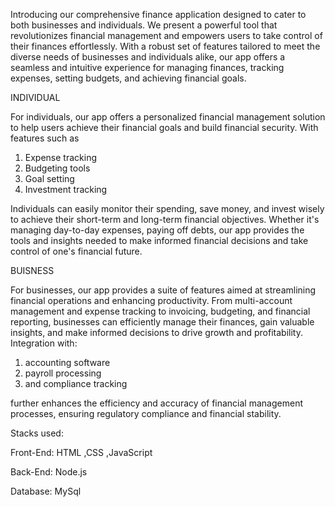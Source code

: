 Introducing our comprehensive finance application designed to cater to both businesses and individuals.
We present a powerful tool that revolutionizes financial management and empowers users to take control of their finances effortlessly. With a robust set of features tailored to meet the diverse needs of businesses and individuals alike, our app offers a seamless and intuitive experience for managing finances, tracking expenses, setting budgets, and achieving financial goals.

INDIVIDUAL

For individuals, our app offers a personalized financial management solution to help users achieve their financial goals and build financial security. With features such as 
1. Expense tracking
2. Budgeting tools
3. Goal setting 
4. Investment tracking
   
Individuals can easily monitor their spending, save money, and invest wisely to achieve their short-term and long-term financial objectives. Whether it's managing day-to-day expenses, paying off debts, our app provides the tools and insights needed to make informed financial decisions and take control of one's financial future.

BUISNESS

For businesses, our app provides a suite of features aimed at streamlining financial operations and enhancing productivity.
From multi-account management and expense tracking to invoicing, budgeting, and financial reporting, businesses can efficiently manage their finances, gain valuable insights, and make informed decisions to drive growth and profitability. 
Integration with:
1. accounting software
2. payroll processing
3. and compliance tracking
    
further enhances the efficiency and accuracy of financial management processes, ensuring regulatory compliance and financial stability.

Stacks used:

Front-End: HTML ,CSS ,JavaScript

Back-End: Node.js

Database: MySql




